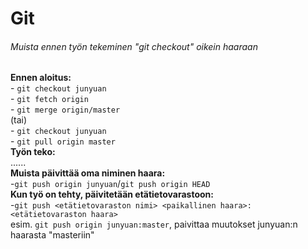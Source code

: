 # Git 
###### Muista ennen työn tekeminen "git checkout" oikein haaraan
**Ennen aloitus:**  
		- `git checkout junyuan`  
		- `git fetch origin`  
		- `git merge origin/master`  
		(tai)  
		- `git checkout junyuan`  
		- `git pull origin master`  
**Työn teko:**  
		......  
**Muista päivittää oma niminen haara:**  
		-`git push origin junyuan`/`git push origin HEAD`  
**Kun työ on tehty, päivitetään etätietovarastoon:**  
		-`git push <etätietovaraston nimi> <paikallinen haara>:<etätietovaraston haara>`  
		esim. `git push origin junyuan:master`, paivittaa muutokset junyuan:n haarasta "masteriin" 
